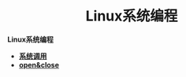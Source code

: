 <h1 align="center">Linux系统编程</h1>


**Linux系统编程**

- <font style="font-weight:bold; color:#4169E1;text-decoration:underline;" target="_blank">[系统调用](doc/基础知识/Linux系统编程/linux系统编程/系统调用.md)</font>  
- <font style="font-weight:bold; color:#4169E1;text-decoration:underline;" target="_blank">[open&close](doc/基础知识/Linux系统编程/linux系统编程/open&close.md)</font>


